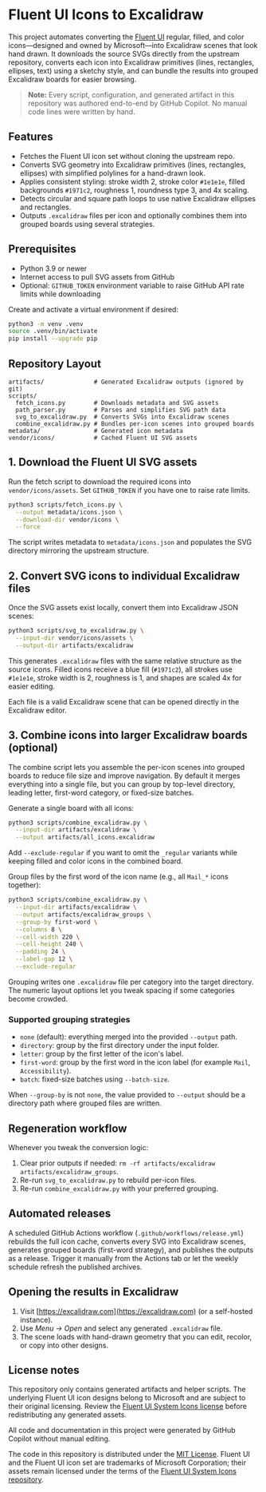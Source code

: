 # Fluent UI Icons to Excalidraw

This project automates converting the [Fluent UI](https://fluent2.microsoft.design/) regular, filled, and color icons—designed and owned by Microsoft—into Excalidraw scenes that look hand drawn. It downloads the source SVGs directly from the upstream repository, converts each icon into Excalidraw primitives (lines, rectangles, ellipses, text) using a sketchy style, and can bundle the results into grouped Excalidraw boards for easier browsing.

> **Note:** Every script, configuration, and generated artifact in this repository was authored end-to-end by GitHub Copilot. No manual code lines were written by hand.

## Features

- Fetches the Fluent UI icon set without cloning the upstream repo.
- Converts SVG geometry into Excalidraw primitives (lines, rectangles, ellipses) with simplified polylines for a hand-drawn look.
- Applies consistent styling: stroke width 2, stroke color `#1e1e1e`, filled backgrounds `#1971c2`, roughness 1, roundness type 3, and 4x scaling.
- Detects circular and square path loops to use native Excalidraw ellipses and rectangles.
- Outputs `.excalidraw` files per icon and optionally combines them into grouped boards using several strategies.

## Prerequisites

- Python 3.9 or newer
- Internet access to pull SVG assets from GitHub
- Optional: `GITHUB_TOKEN` environment variable to raise GitHub API rate limits while downloading

Create and activate a virtual environment if desired:

```bash
python3 -m venv .venv
source .venv/bin/activate
pip install --upgrade pip
```

## Repository Layout

```
artifacts/              # Generated Excalidraw outputs (ignored by git)
scripts/
  fetch_icons.py        # Downloads metadata and SVG assets
  path_parser.py        # Parses and simplifies SVG path data
  svg_to_excalidraw.py  # Converts SVGs into Excalidraw scenes
  combine_excalidraw.py # Bundles per-icon scenes into grouped boards
metadata/               # Generated icon metadata
vendor/icons/           # Cached Fluent UI SVG assets
```

## 1. Download the Fluent UI SVG assets
Run the fetch script to download the required icons into `vendor/icons/assets`. Set `GITHUB_TOKEN` if you have one to raise rate limits.

```bash
python3 scripts/fetch_icons.py \
  --output metadata/icons.json \
  --download-dir vendor/icons \
  --force
```

The script writes metadata to `metadata/icons.json` and populates the SVG directory mirroring the upstream structure.

## 2. Convert SVG icons to individual Excalidraw files

Once the SVG assets exist locally, convert them into Excalidraw JSON scenes:

```bash
python3 scripts/svg_to_excalidraw.py \
  --input-dir vendor/icons/assets \
  --output-dir artifacts/excalidraw
```

This generates `.excalidraw` files with the same relative structure as the source icons. Filled icons receive a blue fill (`#1971c2`), all strokes use `#1e1e1e`, stroke width is 2, roughness is 1, and shapes are scaled 4x for easier editing.

Each file is a valid Excalidraw scene that can be opened directly in the Excalidraw editor.

## 3. Combine icons into larger Excalidraw boards (optional)

The combine script lets you assemble the per-icon scenes into grouped boards to reduce file size and improve navigation. By default it merges everything into a single file, but you can group by top-level directory, leading letter, first-word category, or fixed-size batches.

Generate a single board with all icons:

```bash
python3 scripts/combine_excalidraw.py \
  --input-dir artifacts/excalidraw \
  --output artifacts/all_icons.excalidraw
```

Add `--exclude-regular` if you want to omit the `_regular` variants while keeping filled and color icons in the combined board.

Group files by the first word of the icon name (e.g., all `Mail_*` icons together):

```bash
python3 scripts/combine_excalidraw.py \
  --input-dir artifacts/excalidraw \
  --output artifacts/excalidraw_groups \
  --group-by first-word \
  --columns 8 \
  --cell-width 220 \
  --cell-height 240 \
  --padding 24 \
  --label-gap 12 \
  --exclude-regular
```

Grouping writes one `.excalidraw` file per category into the target directory. The numeric layout options let you tweak spacing if some categories become crowded.

### Supported grouping strategies

- `none` (default): everything merged into the provided `--output` path.
- `directory`: group by the first directory under the input folder.
- `letter`: group by the first letter of the icon's label.
- `first-word`: group by the first word in the icon label (for example `Mail`, `Accessibility`).
- `batch`: fixed-size batches using `--batch-size`.

When `--group-by` is not `none`, the value provided to `--output` should be a directory path where grouped files are written.

## Regeneration workflow

Whenever you tweak the conversion logic:

1. Clear prior outputs if needed: `rm -rf artifacts/excalidraw artifacts/excalidraw_groups`.
2. Re-run `svg_to_excalidraw.py` to rebuild per-icon files.
3. Re-run `combine_excalidraw.py` with your preferred grouping.

## Automated releases

A scheduled GitHub Actions workflow (`.github/workflows/release.yml`) rebuilds the full icon cache, converts every SVG into Excalidraw scenes, generates grouped boards (first-word strategy), and publishes the outputs as a release. Trigger it manually from the Actions tab or let the weekly schedule refresh the published archives.

## Opening the results in Excalidraw

1. Visit [https://excalidraw.com](https://excalidraw.com) (or a self-hosted instance).
2. Use *Menu → Open* and select any generated `.excalidraw` file.
3. The scene loads with hand-drawn geometry that you can edit, recolor, or copy into other designs.

## License notes

This repository only contains generated artifacts and helper scripts. The underlying Fluent UI icon designs belong to Microsoft and are subject to their original licensing. Review the [Fluent UI System Icons license](https://github.com/microsoft/fluentui-system-icons) before redistributing any generated assets.

All code and documentation in this project were generated by GitHub Copilot without manual editing.

The code in this repository is distributed under the [MIT License](LICENSE). Fluent UI and the Fluent UI icon set are trademarks of Microsoft Corporation; their assets remain licensed under the terms of the [Fluent UI System Icons repository](https://github.com/microsoft/fluentui-system-icons).
